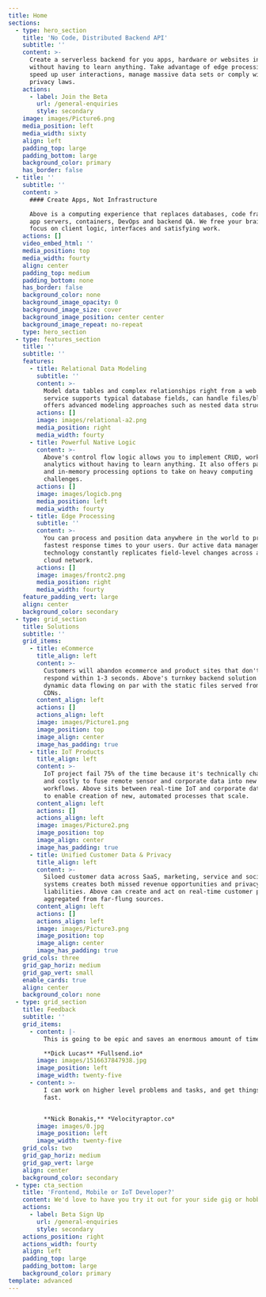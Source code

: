 ```yaml
---
title: Home
sections:
  - type: hero_section
    title: 'No Code, Distributed Backend API'
    subtitle: ''
    content: >-
      Create a serverless backend for you apps, hardware or websites in minutes
      without having to learn anything. Take advantage of edge processing to
      speed up user interactions, manage massive data sets or comply with
      privacy laws.
    actions:
      - label: Join the Beta
        url: /general-enquiries
        style: secondary
    image: images/Picture6.png
    media_position: left
    media_width: sixty
    align: left
    padding_top: large
    padding_bottom: large
    background_color: primary
    has_border: false
  - title: ''
    subtitle: ''
    content: >
      #### Create Apps, Not Infrastructure

      Above is a computing experience that replaces databases, code frameworks,
      app servers, containers, DevOps and backend QA. We free your brain to
      focus on client logic, interfaces and satisfying work.
    actions: []
    video_embed_html: ''
    media_position: top
    media_width: fourty
    align: center
    padding_top: medium
    padding_bottom: none
    has_border: false
    background_color: none
    background_image_opacity: 0
    background_image_size: cover
    background_image_position: center center
    background_image_repeat: no-repeat
    type: hero_section
  - type: features_section
    title: ''
    subtitle: ''
    features:
      - title: Relational Data Modeling
        subtitle: ''
        content: >-
          Model data tables and complex relationships right from a web page. The
          service supports typical database fields, can handle files/blobs and
          offers advanced modeling approaches such as nested data structures.
        actions: []
        image: images/relational-a2.png
        media_position: right
        media_width: fourty
      - title: Powerful Native Logic
        content: >-
          Above's control flow logic allows you to implement CRUD, workflow and
          analytics without having to learn anything. It also offers parallel
          and in-memory processing options to take on heavy computing
          challenges.
        actions: []
        image: images/logicb.png
        media_position: left
        media_width: fourty
      - title: Edge Processing
        subtitle: ''
        content: >-
          You can process and position data anywhere in the world to provide the
          fastest response times to your users. Our active data management
          technology constantly replicates field-level changes across a global
          cloud network.
        actions: []
        image: images/frontc2.png
        media_position: right
        media_width: fourty
    feature_padding_vert: large
    align: center
    background_color: secondary
  - type: grid_section
    title: Solutions
    subtitle: ''
    grid_items:
      - title: eCommerce
        title_align: left
        content: >-
          Customers will abandon ecommerce and product sites that don't with
          respond within 1-3 seconds. Above's turnkey backend solution can keep
          dynamic data flowing on par with the static files served from modern
          CDNs.
        content_align: left
        actions: []
        actions_align: left
        image: images/Picture1.png
        image_position: top
        image_align: center
        image_has_padding: true
      - title: IoT Products
        title_align: left
        content: >-
          IoT project fail 75% of the time because it's technically challenging
          and costly to fuse remote sensor and corporate data into new
          workflows. Above sits between real-time IoT and corporate data sources
          to enable creation of new, automated processes that scale.
        content_align: left
        actions: []
        actions_align: left
        image: images/Picture2.png
        image_position: top
        image_align: center
        image_has_padding: true
      - title: Unified Customer Data & Privacy
        title_align: left
        content: >-
          Siloed customer data across SaaS, marketing, service and social media
          systems creates both missed revenue opportunities and privacy
          liabilities. Above can create and act on real-time customer profiles
          aggregated from far-flung sources.
        content_align: left
        actions: []
        actions_align: left
        image: images/Picture3.png
        image_position: top
        image_align: center
        image_has_padding: true
    grid_cols: three
    grid_gap_horiz: medium
    grid_gap_vert: small
    enable_cards: true
    align: center
    background_color: none
  - type: grid_section
    title: Feedback
    subtitle: ''
    grid_items:
      - content: |-
          This is going to be epic and saves an enormous amount of time.

          **Dick Lucas** *Fullsend.io*
        image: images/1516637847938.jpg
        image_position: left
        image_width: twenty-five
      - content: >-
          I can work on higher level problems and tasks, and get things done
          fast.


          **Nick Bonakis,** *Velocityraptor.co*
        image: images/0.jpg
        image_position: left
        image_width: twenty-five
    grid_cols: two
    grid_gap_horiz: medium
    grid_gap_vert: large
    align: center
    background_color: secondary
  - type: cta_section
    title: 'Frontend, Mobile or IoT Developer?'
    content: We'd love to have you try it out for your side gig or hobby project!
    actions:
      - label: Beta Sign Up
        url: /general-enquiries
        style: secondary
    actions_position: right
    actions_width: fourty
    align: left
    padding_top: large
    padding_bottom: large
    background_color: primary
template: advanced
---
```

